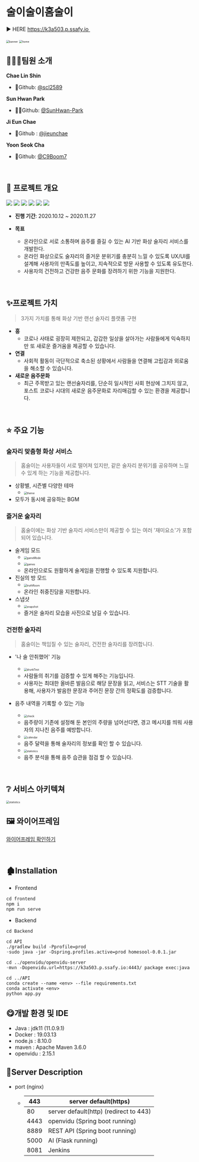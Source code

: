 # 술이술이홈술이

​:arrow_forward:​ HERE​ https://k3a503.p.ssafy.io 

<img src="images/README/banner.gif" alt="banner" style="zoom:50%;" />
<img src="images/README/home.JPG" alt="home" style="zoom:50%;" />

## 👨‍👩‍👦팀원 소개

**Chae Lin Shin**

- 🍒Github: [@scl2589](https://github.com/scl2589)

**Sun Hwan Park**

- 🧙‍♂️Github: [@SunHwan-Park](https://github.com/SunHwan-Park)

**Ji Eun Chae**

- 🐶Github : [@jieunchae](https://github.com/jieunchae)

**Yoon Seok Cha**

- 🌰Github: [@C9Boom7](https://github.com/c9boom7)

<br>

## 📆 프로젝트 개요

<img src ="https://img.shields.io/badge/platform-Web-red"></img>
<img src ="https://img.shields.io/badge/library-Vue-green"></img>
<img src ="https://img.shields.io/badge/framework-SpringBoot-skyblue"></img>
<img src ="https://img.shields.io/badge/database-MariaDB-silver"></img> 
<img src ="https://img.shields.io/badge/server-AWS-gold"></img>
<img src ="https://img.shields.io/badge/language-Java%2C%20JavaScript-purple"></img>

- **진행 기간**: 2020.10.12  ~ 2020.11.27

- **목표**
  - 온라인으로 서로 소통하며 음주를 즐길 수 있는 AI 기반 화상 술자리 서비스를 개발한다.
  - 온라인 화상으로도 술자리의 즐거운 분위기를 충분히 느낄 수 있도록 UX/UI를 설계해 사용자의 만족도를 높이고, 지속적으로 방문 사용할 수 있도록 유도한다.
  - 사용자의 건전하고 건강한 음주 문화를 장려하기 위한 기능을 지원한다.

<br>

## ✨프로젝트 가치

> 3가지 가치를 통해 화상 기반 랜선 술자리 플랫폼 구현

- **흥**
  - 코로나 사태로 굉장히 제한되고, 갑갑한 일상을 살아가는 사람들에게 익숙하지만 또 새로운 즐거움을 제공할 수 있습니다.
- **연결**
  - 사회적 활동이 극단적으로 축소된 상황에서 사람들을 연결해 고립감과 외로움을 해소할 수 있습니다.
- **새로운 음주문화**
  - 최근 주목받고 있는 랜선술자리를, 단순히 일시적인 사회 현상에 그치지 않고, 포스트 코로나 시대의 새로운 음주문화로 자리매김할 수 있는 환경을 제공합니다.

<br>

## ⭐️ 주요 기능

### 술자리 맞춤형 화상 서비스

> 홈술이는 사용자들이 서로 떨어져 있지만, 같은 술자리 분위기를 공유하며 느낄 수 있게 하는 기능을 제공합니다.

- 상황별, 시즌별 다양한 테마
  - <img src="images/README/theme.JPG" alt="theme" style="zoom: 50%;" />
- 모두가 동시에 공유하는 BGM

### 즐거운 술자리

> 홈술이에는 화상 기반 술자리 서비스만이 제공할 수 있는 여러 '재미요소'가 포함되어 있습니다.

- 술게임 모드
  - <img src="images/README/gameMode.JPG" alt="gameMode" style="zoom:50%;" />
  - <img src="images/README/games.JPG" alt="games" style="zoom:50%;" />
  - 온라인으로도 원활하게 술게임을 진행할 수 있도록 지원합니다.
- 진실의 방 모드
  - <img src="images/README/truthRoom.JPG" alt="truthRoom" style="zoom:50%;" />
  - 온라인 취중진담을 지원합니다.
- 스냅샷
  - <img src="images/README/snapshot.gif" alt="snapshot" style="zoom:50%;" />
  - 즐거운 술자리 모습을 사진으로 남길 수 있습니다.

### 건전한 술자리

> 홈술이는 책임질 수 있는 술자리, 건전한 술자리를 장려합니다.

- '나 술 안취했어' 기능
  - <img src="images/README/drunkTest.gif" alt="drunkTest" style="zoom:50%;" />
  - 사람들의 취기를 검증할 수 있게 해주는 기능입니다.
  - 사용자는 최대한 올바른 발음으로 해당 문장을 읽고, 서비스는 STT 기술을 활용해, 사용자가 발음한 문장과 주어진 문장 간의 정확도를 검증합니다.

- 음주 내역을 기록할 수 있는 기능
  - <img src="images/README/check.gif" alt="check" style="zoom:50%;" />
  - 음주량이 기존에 설정해 둔 본인의 주량을 넘어선다면, 경고 메시지를 띄워 사용자의 지나친 음주를 예방합니다.
  - <img src="images/README/calendar.JPG" alt="calendar" style="zoom:50%;" />
  - 음주 달력을 통해 술자리의 정보를 확인 할 수 있습니다.
  - <img src="images/README/statistics.png" alt="statistics" style="zoom:50%;" />
  - 음주 분석을 통해 음주 습관을 점검 할 수 있습니다.

<br>

## ​:grey_question:​ 서비스 아키텍쳐

<img src="images/README/architecture.JPG" alt="statistics" style="zoom:50%;" />

<br>

## 🖼 와이어프레임
<a href="https://lab.ssafy.com/s03-final/s03p31a503/tree/master/Documentation/WireFrame">와이어프레임 확인하기</a>

<br>

## :derelict_house:Installation

- Frontend

```shell
cd frontend
npm i
npm run serve
```

- Backend

```shell
cd Backend

cd API
./gradlew build -Pprofile=prod
◦sudo java -jar -Dspring.profiles.active=prod homesool-0.0.1.jar

cd ../openvidu/openvidu-server
◦mvn -Dopenvidu.url=https://k3a503.p.ssafy.io:4443/ package exec:java

cd ../API
conda create --name <env> --file requirements.txt
conda activate <env>
python app.py
```



## :yum:개발 환경 및 IDE

- Java : jdk11 (11.0.9.1)
- Docker : 19.03.13 
- node.js : 8.10.0
- maven : Apache Maven 3.6.0
- openvidu : 2.15.1





##  :baby_chick:Server Description

- port (nginx)

  - | 443  | server default(https)                  |
    | ---- | -------------------------------------- |
    | 80   | server default(http) (redirect to 443) |
    | 4443 | openvidu (Spring boot running)         |
    | 8889 | REST API (Spring boot running)         |
    | 5000 | AI (Flask running)                     |
    | 8081 | Jenkins                                |






